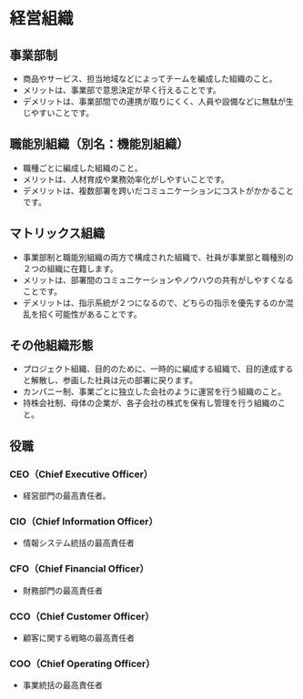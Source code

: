 # 経営組織
## 事業部制
- 商品やサービス、担当地域などによってチームを編成した組織のこと。
- メリットは、事業部で意思決定が早く行えることです。
- デメリットは、事業部間での連携が取りにくく、人員や設備などに無駄が生じやすいことです。

## 職能別組織（別名：機能別組織）
- 職種ごとに編成した組織のこと。
- メリットは、人材育成や業務効率化がしやすいことです。
- デメリットは、複数部署を跨いだコミュニケーションにコストがかかることです。

## マトリックス組織
- 事業部制と職能別組織の両方で構成された組織で、社員が事業部と職種別の２つの組織に在籍します。
- メリットは、部署間のコミュニケーションやノウハウの共有がしやすくなることです。
- デメリットは、指示系統が２つになるので、どちらの指示を優先するのか混乱を招く可能性があることです。

## その他組織形態
- プロジェクト組織、目的のために、一時的に編成する組織で、目的達成すると解散し、参画した社員は元の部署に戻ります。
- カンパニー制、事業ごとに独立した会社のように運営を行う組織のこと。
- 持株会社制、母体の企業が、各子会社の株式を保有し管理を行う組織のこと。

## 役職
### CEO（Chief Executive Officer）
- 経営部門の最高責任者。

### CIO（Chief Information Officer）
- 情報システム統括の最高責任者

### CFO（Chief Financial Officer）
- 財務部門の最高責任者

### CCO（Chief Customer Officer）
- 顧客に関する戦略の最高責任者

### COO（Chief Operating Officer）
- 事業統括の最高責任者
